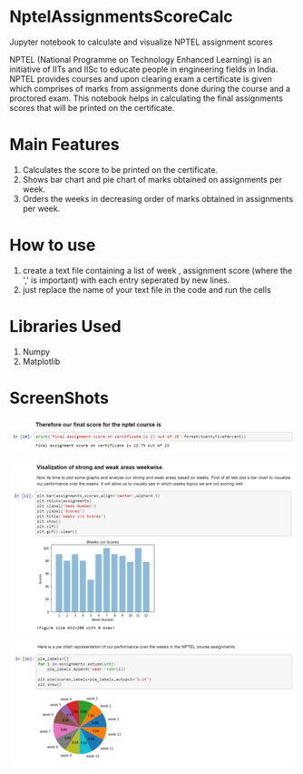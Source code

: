 # NptelAssignmentsScoreCalc
Jupyter notebook to calculate and visualize NPTEL assignment scores

NPTEL (National Programme on Technology Enhanced Learning) is an initiative of IITs and IISc to educate people in engineering fields in India. NPTEL provides courses and upon clearing exam a certificate is given which comprises of marks from assignments done during the course and a proctored exam. This notebook helps in calculating the final assignments scores that will be printed on the certificate.


# Main Features
1. Calculates the score to be printed on the certificate.
2. Shows bar chart and pie chart of marks obtained on assignments per week.
3. Orders the weeks in decreasing order of marks obtained in assignments per week.

# How to use
1. create a text file containing a list of week , assignment score (where the ',' is important) with each entry seperated by new lines.
2. just replace the name of your text file in the code and run the cells

# Libraries Used
1. Numpy
2. Matplotlib

# ScreenShots

![snap1](ScreenShots/snap1.png)

![snap2](ScreenShots/snap2.png)

![snap3](ScreenShots/snap3.png)
